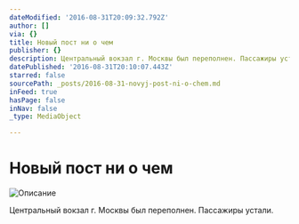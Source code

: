 ```yaml
---
dateModified: '2016-08-31T20:09:32.792Z'
author: []
via: {}
title: Новый пост ни о чем
publisher: {}
description: Центральный вокзал г. Москвы был переполнен. Пассажиры устали.
datePublished: '2016-08-31T20:10:07.443Z'
starred: false
sourcePath: _posts/2016-08-31-novyj-post-ni-o-chem.md
inFeed: true
hasPage: false
inNav: false
_type: MediaObject

---
```

# Новый пост ни о чем
![Описание](https://the-grid-user-content.s3-us-west-2.amazonaws.com/2959a557-9ba8-45d2-b69d-ab2e306a9843.jpg)

Центральный вокзал г. Москвы был переполнен. Пассажиры устали.